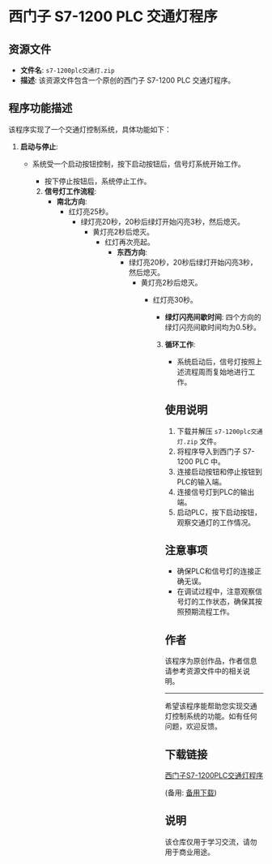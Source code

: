 # 西门子 S7-1200 PLC 交通灯程序

## 资源文件
- **文件名**: `s7-1200plc交通灯.zip`
- **描述**: 该资源文件包含一个原创的西门子 S7-1200 PLC 交通灯程序。

## 程序功能描述
该程序实现了一个交通灯控制系统，具体功能如下：

1. **启动与停止**: 
   - 系统受一个启动按钮控制，按下启动按钮后，信号灯系统开始工作。
      - 按下停止按钮后，系统停止工作。

      2. **信号灯工作流程**:
         - **南北方向**:
              - 红灯亮25秒。
                   - 绿灯亮20秒，20秒后绿灯开始闪亮3秒，然后熄灭。
                        - 黄灯亮2秒后熄灭。
                             - 红灯再次亮起。
                                - **东西方向**:
                                     - 绿灯亮20秒，20秒后绿灯开始闪亮3秒，然后熄灭。
                                          - 黄灯亮2秒后熄灭。
                                               - 红灯亮30秒。
                                                  - **绿灯闪亮间歇时间**: 四个方向的绿灯闪亮间歇时间均为0.5秒。

                                                  3. **循环工作**:
                                                     - 系统启动后，信号灯按照上述流程周而复始地进行工作。

                                                     ## 使用说明
                                                     1. 下载并解压 `s7-1200plc交通灯.zip` 文件。
                                                     2. 将程序导入到西门子 S7-1200 PLC 中。
                                                     3. 连接启动按钮和停止按钮到PLC的输入端。
                                                     4. 连接信号灯到PLC的输出端。
                                                     5. 启动PLC，按下启动按钮，观察交通灯的工作情况。

                                                     ## 注意事项
                                                     - 确保PLC和信号灯的连接正确无误。
                                                     - 在调试过程中，注意观察信号灯的工作状态，确保其按照预期流程工作。

                                                     ## 作者
                                                     该程序为原创作品，作者信息请参考资源文件中的相关说明。

                                                     ---

                                                     希望该程序能帮助您实现交通灯控制系统的功能。如有任何问题，欢迎反馈。

                                                     ## 下载链接
                                                     [西门子S7-1200PLC交通灯程序]() 

                                                     (备用: [备用下载](https://pan.baidu.com/s/10k9ZiSfYeu2cgm2wry1Wog?pwd=1234))

                                                     ## 说明

                                                     该仓库仅用于学习交流，请勿用于商业用途。
